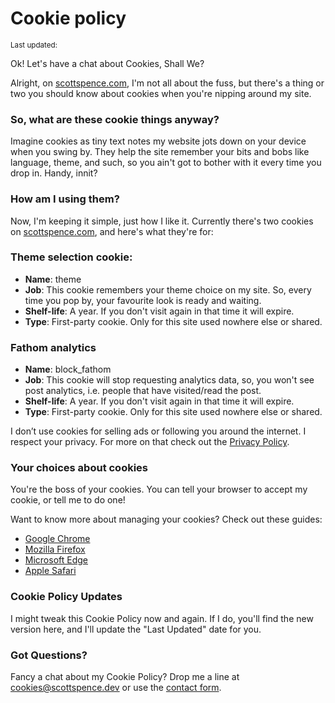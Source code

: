 <script>
  import {
    DateUpdated, 
    Small 
  } from '$lib/components'
</script>

# Cookie policy

<Small>
  Last updated: <DateUpdated date="2023-10-06" small="true" />
</Small>

Ok! Let's have a chat about Cookies, Shall We?

Alright, on [scottspence.com](), I'm not all about the fuss, but
there's a thing or two you should know about cookies when you're
nipping around my site.

### So, what are these cookie things anyway?

Imagine cookies as tiny text notes my website jots down on your device
when you swing by. They help the site remember your bits and bobs like
language, theme, and such, so you ain't got to bother with it every
time you drop in. Handy, innit?

### How am I using them?

Now, I'm keeping it simple, just how I like it. Currently there's two
cookies on [scottspence.com](), and here's what they're for:

### Theme selection cookie:

- **Name**: theme
- **Job**: This cookie remembers your theme choice on my site. So,
  every time you pop by, your favourite look is ready and waiting.
- **Shelf-life**: A year. If you don't visit again in that time it
  will expire.
- **Type**: First-party cookie. Only for this site used nowhere else
  or shared.

### Fathom analytics

- **Name**: block_fathom
- **Job**: This cookie will stop requesting analytics data, so, you
  won't see post analytics, i.e. people that have visited/read the
  post.
- **Shelf-life**: A year. If you don't visit again in that time it
  will expire.
- **Type**: First-party cookie. Only for this site used nowhere else
  or shared.

I don’t use cookies for selling ads or following you around the
internet. I respect your privacy. For more on that check out the
[Privacy Policy](/privacy-policy).

### Your choices about cookies

You're the boss of your cookies. You can tell your browser to accept
my cookie, or tell me to do one!

Want to know more about managing your cookies? Check out these guides:

- [Google Chrome]
- [Mozilla Firefox]
- [Microsoft Edge]
- [Apple Safari]

### Cookie Policy Updates

I might tweak this Cookie Policy now and again. If I do, you'll find
the new version here, and I'll update the "Last Updated" date for you.

### Got Questions?

Fancy a chat about my Cookie Policy? Drop me a line at
[cookies@scottspence.dev] or use the [contact form].

<!-- Links -->

[google chrome]: https://support.google.com/chrome/answer/95647
[Mozilla Firefox]:
  https://support.mozilla.org/en-US/kb/enable-and-disable-cookies-website-preferences
[Microsoft Edge]:
  https://support.microsoft.com/en-us/microsoft-edge/delete-cookies-in-microsoft-edge-63947406-40ac-c3b8-57b9-2a946a29ae09
[Apple Safari]:
  https://support.apple.com/guide/safari/manage-cookies-and-website-data-sfri11471/mac
[cookies@scottspence.dev]:
  mailto:cookies@scottspence.dev?subject=Cookie%20Concern&body=Hi%20Scott%2C%0D%0A%0D%0AI%20have%20a%20concern%20about%20cookies%20on%20your%20site.
[contact form]: /contact
